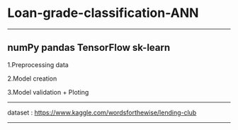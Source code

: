 # Loan-grade-classification-ANN

-----------
numPy
pandas
TensorFlow
sk-learn
-------------

1.Preprocessing data

2.Model creation

3.Model validation + Ploting

-------------

dataset : https://www.kaggle.com/wordsforthewise/lending-club

-------------

